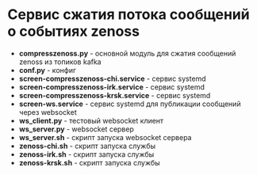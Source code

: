 # Сервис сжатия потока сообщений о событиях zenoss

- **compresszenoss.py** - основной модуль для сжатия сообщений zenoss из топиков kafka
- **conf.py** - конфиг
- **screen-compresszenoss-chi.service** - сервис systemd
- **screen-compresszenoss-irk.service** - сервис systemd
- **screen-compresszenoss-krsk.service** - сервис systemd
- **screen-ws.service** - сервис systemd для публикации сообщений через websocket
- **ws_client.py** - тестовый websocket клиент
- **ws_server.py** - websocket сервер
- **ws_server.sh** - скрипт запуска websocket сервера
- **zenoss-chi.sh** - скрипт запуска службы
- **zenoss-irk.sh** - скрипт запуска службы
- **zenoss-krsk.sh** - скрипт запуска службы
